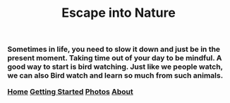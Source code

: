 <!DOCTYPE html>
<html>
<head>
    <meta charset="UTF-8">
<title>Birds of a feather</title> 
</head>
<body> 
<style>
    p {
        background-image:url(birdssss.jpeg)
    }
    </style>
    <header>
    <h1>Escape into Nature</h1>
    </header>
    <h3>
    <p>Sometimes in life, you need to slow it down and just be in the present moment. Taking time out of your day to be mindful. A good way to start is bird watching. Just like we people watch, we can also Bird watch and learn so much from such animals. </p>
<div class="topnav">
    <a class="active" href="#home">Home</a>
        <a href="#getting started">Getting Started</a>
        <a href="#photos">Photos</a> 
        <a href ="#about">About</a>
    

